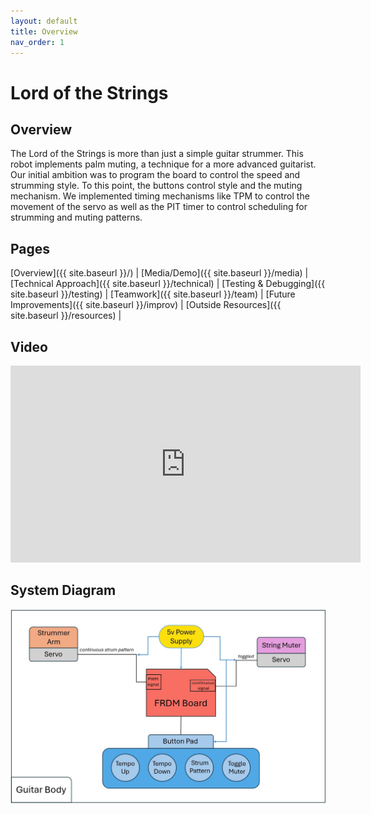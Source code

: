```yaml
---
layout: default
title: Overview
nav_order: 1
---
```

# Lord of the Strings
## Overview
The Lord of the Strings is more than just a simple guitar strummer. This robot implements palm muting, a technique for a more advanced guitarist. Our initial ambition was to program the board to control the speed and strumming style. To this point, the buttons control style and the muting mechanism. We implemented timing mechanisms like TPM to control the movement of the servo as well as the PIT timer to control scheduling for strumming and muting patterns.

## Pages
[Overview]({{ site.baseurl }}/) |
[Media/Demo]({{ site.baseurl }}/media) |
[Technical Approach]({{ site.baseurl }}/technical) |
[Testing & Debugging]({{ site.baseurl }}/testing) |
[Teamwork]({{ site.baseurl }}/team) |
[Future Improvements]({{ site.baseurl }}/improv) |
[Outside Resources]({{ site.baseurl }}/resources) |

## Video    
<iframe width="560" height="315" src="https://www.youtube.com/embed/4oN9tlPXdls?si=k9DWxZWXGWzzSCU3" title="YouTube video player" frameborder="0" allow="accelerometer; autoplay; clipboard-write; encrypted-media; gyroscope; picture-in-picture; web-share" referrerpolicy="strict-origin-when-cross-origin" allowfullscreen></iframe>

## System Diagram
![image](images/System%20Diagram.jpg)